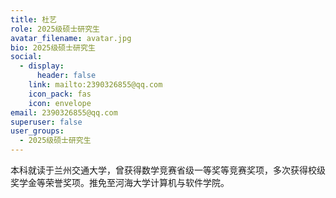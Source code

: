 ```yaml
---
title: 杜艺
role: 2025级硕士研究生
avatar_filename: avatar.jpg
bio: 2025级硕士研究生
social:
  - display:
      header: false
    link: mailto:2390326855@qq.com
    icon_pack: fas
    icon: envelope
email: 2390326855@qq.com
superuser: false
user_groups:
  - 2025级硕士研究生
---
```

本科就读于兰州交通大学，曾获得数学竞赛省级一等奖等竞赛奖项，多次获得校级奖学金等荣誉奖项。推免至河海大学计算机与软件学院。
